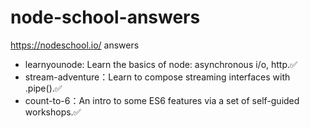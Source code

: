 # node-school-answers
https://nodeschool.io/ answers

- learnyounode: Learn the basics of node: asynchronous i/o, http.✅
- stream-adventure：Learn to compose streaming interfaces with .pipe().✅
- count-to-6：An intro to some ES6 features via a set of self-guided workshops.✅
